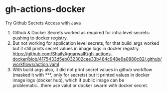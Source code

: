 # gh-actions-docker
Try Github Secrets Access with Java

1. Github & Docker Secrets worked as required for infra level secrets: pushing to docker registry.
2. But not working for application level secrets, for that build_args worked but it still prints secret values in image logs in docker registry.
   https://github.com/ShailyAggarwalK/gh-actions-docker/blob/4175433d5eb032302cee33b484c948e6a0880c82/.github/workflows/action.yaml
3. With build args also, it did not print secret values in github workflow (masked it with ***, only for secrets) but it printed values in docker image logs (docker hub), which if public image can be problematic...there use valut or docker swarm with docker secret.